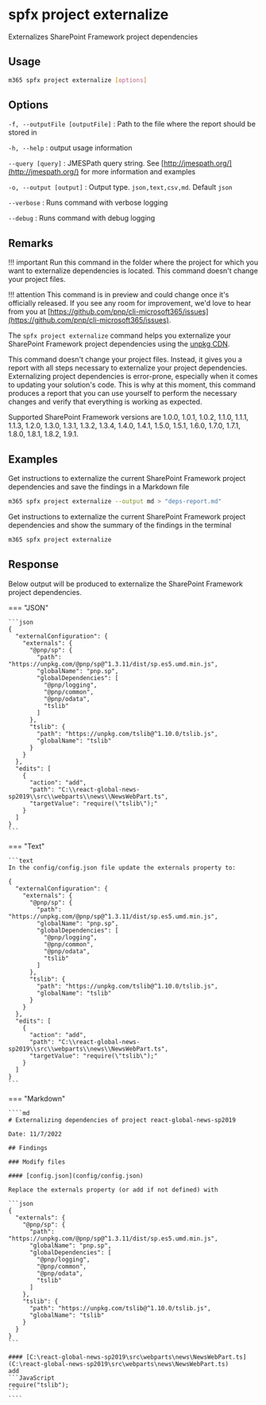 # spfx project externalize

Externalizes SharePoint Framework project dependencies

## Usage

```sh
m365 spfx project externalize [options]
```

## Options

`-f, --outputFile [outputFile]`
: Path to the file where the report should be stored in

`-h, --help`
: output usage information

`--query [query]`
: JMESPath query string. See [http://jmespath.org/](http://jmespath.org/) for more information and examples

`-o, --output [output]`
: Output type. `json,text,csv,md`. Default `json`

`--verbose`
: Runs command with verbose logging

`--debug`
: Runs command with debug logging

## Remarks

!!! important
    Run this command in the folder where the project for which you want to externalize dependencies is located. This command doesn't change your project files.
    
!!! attention
    This command is in preview and could change once it's officially released. If you see any room for improvement, we'd love to hear from you at [https://github.com/pnp/cli-microsoft365/issues](https://github.com/pnp/cli-microsoft365/issues).

The `spfx project externalize` command helps you externalize your SharePoint Framework project dependencies using the [unpkg CDN](https://unpkg.com/).

This command doesn't change your project files. Instead, it gives you a report with all steps necessary to externalize your project dependencies. Externalizing project dependencies is error-prone, especially when it comes to updating your solution's code. This is why at this moment, this command produces a report that you can use yourself to perform the necessary changes and verify that everything is working as expected.

Supported SharePoint Framework versions are 1.0.0, 1.0.1, 1.0.2, 1.1.0, 1.1.1, 1.1.3, 1.2.0, 1.3.0, 1.3.1, 1.3.2, 1.3.4, 1.4.0, 1.4.1, 1.5.0, 1.5.1, 1.6.0, 1.7.0, 1.7.1, 1.8.0, 1.8.1, 1.8.2, 1.9.1.

## Examples

Get instructions to externalize the current SharePoint Framework project dependencies and save the findings in a Markdown file

```sh
m365 spfx project externalize --output md > "deps-report.md"
```

Get instructions to externalize the current SharePoint Framework project dependencies and show the summary of the findings in the terminal

```sh
m365 spfx project externalize
```

## Response

Below output will be produced to externalize the SharePoint Framework project dependencies.

=== "JSON"

    ```json
    {
      "externalConfiguration": {
        "externals": {
          "@pnp/sp": {
            "path": "https://unpkg.com/@pnp/sp@^1.3.11/dist/sp.es5.umd.min.js",
            "globalName": "pnp.sp",
            "globalDependencies": [
              "@pnp/logging",
              "@pnp/common",
              "@pnp/odata",
              "tslib"
            ]
          },
          "tslib": {
            "path": "https://unpkg.com/tslib@^1.10.0/tslib.js",
            "globalName": "tslib"
          }
        }
      },
      "edits": [
        {
          "action": "add",
          "path": "C:\\react-global-news-sp2019\\src\\webparts\\news\\NewsWebPart.ts",
          "targetValue": "require(\"tslib\");"
        }
      ]
    }
    ```


=== "Text"

    ```text
    In the config/config.json file update the externals property to:

    {
      "externalConfiguration": {
        "externals": {
          "@pnp/sp": {
            "path": "https://unpkg.com/@pnp/sp@^1.3.11/dist/sp.es5.umd.min.js",
            "globalName": "pnp.sp",
            "globalDependencies": [
              "@pnp/logging",
              "@pnp/common",
              "@pnp/odata",
              "tslib"
            ]
          },
          "tslib": {
            "path": "https://unpkg.com/tslib@^1.10.0/tslib.js",
            "globalName": "tslib"
          }
        }
      },
      "edits": [
        {
          "action": "add",
          "path": "C:\\react-global-news-sp2019\\src\\webparts\\news\\NewsWebPart.ts",
          "targetValue": "require(\"tslib\");"
        }
      ]
    }
    ```

=== "Markdown"

    ````md
    # Externalizing dependencies of project react-global-news-sp2019

    Date: 11/7/2022

    ## Findings

    ### Modify files

    #### [config.json](config/config.json)

    Replace the externals property (or add if not defined) with
    
    ```json
    {
      "externals": {
        "@pnp/sp": {
          "path": "https://unpkg.com/@pnp/sp@^1.3.11/dist/sp.es5.umd.min.js",
          "globalName": "pnp.sp",
          "globalDependencies": [
            "@pnp/logging",
            "@pnp/common",
            "@pnp/odata",
            "tslib"
          ]
        },
        "tslib": {
          "path": "https://unpkg.com/tslib@^1.10.0/tslib.js",
          "globalName": "tslib"
        }
      }
    }
    ```
    
    #### [C:\react-global-news-sp2019\src\webparts\news\NewsWebPart.ts](C:\react-global-news-sp2019\src\webparts\news\NewsWebPart.ts)
    add
    ```JavaScript
    require("tslib");
    ```
    ````
